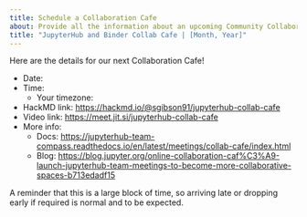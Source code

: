 ```yaml
---
title: Schedule a Collaboration Cafe
about: Provide all the information about an upcoming Community Collaboration Cafe
title: "JupyterHub and Binder Collab Cafe | [Month, Year]"
---
```


Here are the details for our next Collaboration Cafe!

- Date: <!-- Enter the date here -->
- Time: <!-- Enter the time and timezone here -->
  - Your timezone: <!-- Provide an arewemeetingyet.com link for folk in other timezones here -->
- HackMD link: https://hackmd.io/@sgibson91/jupyterhub-collab-cafe
- Video link: https://meet.jit.si/jupyterhub-collab-cafe
- More info:
  - Docs: https://jupyterhub-team-compass.readthedocs.io/en/latest/meetings/collab-cafe/index.html
  - Blog: https://blog.jupyter.org/online-collaboration-caf%C3%A9-launch-jupyterhub-team-meetings-to-become-more-collaborative-spaces-b713edadf15

A reminder that this is a large block of time, so arriving late or dropping early if required is normal and to be expected.
